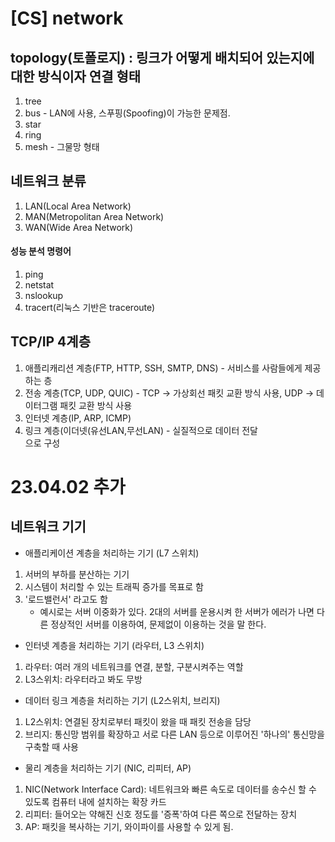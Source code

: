 
# [CS] network

## topology(토폴로지) : 링크가 어떻게 배치되어 있는지에 대한 방식이자 연결 형태

1. tree
2. bus - LAN에 사용, 스푸핑(Spoofing)이 가능한 문제점.
3. star
4. ring
5. mesh - 그물망 형태

## 네트워크 분류

1. LAN(Local Area Network)
2. MAN(Metropolitan Area Network)
3. WAN(Wide Area Network)

#### 성능 분석 명령어

1. ping
2. netstat
3. nslookup
4. tracert(리눅스 기반은 traceroute)

## TCP/IP 4계층

1. 애플리캐리션 계층(FTP, HTTP, SSH, SMTP, DNS) - 서비스를 사람들에게 제공하는 층
2. 전송 계층(TCP, UDP, QUIC) - TCP -> 가상회선 패킷 교환 방식 사용, UDP -> 데이터그램 패킷 교환 방식 사용
3. 인터넷 계층(IP, ARP, ICMP)
4. 링크 계층(이더넷(유선LAN,무선LAN) - 실질적으로 데이터 전달
<br>으로 구성

# 23.04.02 추가
## 네트워크 기기

* 애플리케이션 계층을 처리하는 기기 (L7 스위치)
1. 서버의 부하를 분산하는 기기
2. 시스템이 처리할 수 있는 트래픽 증가를 목표로 함
3. '로드밸런서' 라고도 함
   -  예시로는 서버 이중화가 있다. 2대의 서버를 운용시켜 한 서버가 에러가 나면 다른 정상적인 서버를 이용하여, 문제없이 이용하는 것을 말 한다.
   
* 인터넷 계층을 처리하는 기기 (라우터, L3 스위치)
1. 라우터: 여러 개의 네트워크를 연결, 분할, 구분시켜주는 역할
2. L3스위치: 라우터라고 봐도 무방

* 데이터 링크 계층을 처리하는 기기 (L2스위치, 브리지)
1. L2스위치: 연결된 장치로부터 패킷이 왔을 때 패킷 전송을 담당
2. 브리지: 통신망 범위를 확장하고 서로 다른 LAN 등으로 이루어진 '하나의' 통신망을 구축할 때 사용

* 물리 계층을 처리하는 기기 (NIC, 리피터, AP)
1. NIC(Network Interface Card): 네트워크와 빠른 속도로 데이터를 송수신 할 수 있도록 컴퓨터 내에 설치하는 확장 카드
2. 리피터: 들어오는 약해진 신호 정도를 '증폭'하여 다른 쪽으로 전달하는 장치
3. AP: 패킷을 복사하는 기기, 와이파이를 사용할 수 있게 됨.

